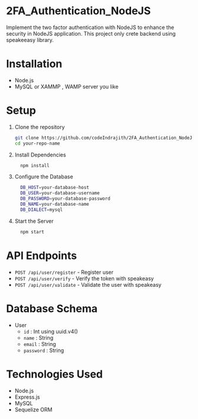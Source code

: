 # 2FA_Authentication_NodeJS
 Implement the two factor authentication with NodeJS to enhance the security in NodeJS application. This project only crete backend using speakeeasy library. 

# Installation 
- Node.js
- MySQL or XAMMP , WAMP server you like

# Setup
1. Clone the repository
    ```bash
    git clone https://github.com/codeIndrajith/2FA_Authentication_NodeJS.git
    cd your-repo-name
    ```
2. Install Dependencies
   ```bash
     npm install
   ```
3. Configure the Database
   ```bash
     DB_HOST=your-database-host
     DB_USER=your-database-username
     DB_PASSWORD=your-database-password
     DB_NAME=your-database-name
     DB_DIALECT=mysql
   ```
4. Start the Server
   ```bash
     npm start
   ```
# API Endpoints
  - ```POST /api/user/register``` - Register user
  - ```POST /api/user/verify```   - Verify the token with speakeasy
  - ```POST /api/user/validate``` - Validate the user with speakeasy

# Database Schema 
 - User
    - `id` : Int using uuid.v4()
    - `name` : String
    - `email` : String
    - `password` : String
      
# Technologies Used
  - Node.js
  - Express.js
  - MySQL
  - Sequelize ORM













    

